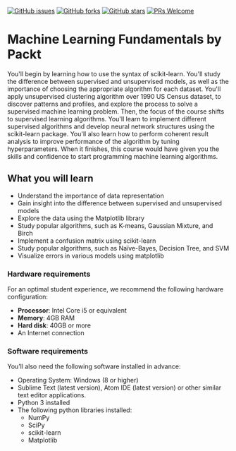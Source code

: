 [![GitHub issues](https://img.shields.io/github/issues/TrainingByPackt/Machine-Learning-Fundamentals.svg)](https://github.com/TrainingByPackt/Beginning-Machine-Learning-with-scikit-learn/issues)
[![GitHub forks](https://img.shields.io/github/forks/TrainingByPackt/Machine-Learning-Fundamentals.svg)](https://github.com/TrainingByPackt/Beginning-Machine-Learning-with-scikit-learn/network)
[![GitHub stars](https://img.shields.io/github/stars/TrainingByPackt/Machine-Learning-Fundamentals.svg)](https://github.com/TrainingByPackt/Machine-Learning-Fundamentals/stargazers)
[![PRs Welcome](https://img.shields.io/badge/PRs-welcome-brightgreen.svg)](https://github.com/TrainingByPackt/Machine-Learning-Fundamentals/pulls)



# Machine Learning Fundamentals by Packt
You'll begin by learning how to use the syntax of scikit-learn. You'll study the difference between supervised and unsupervised models, as well as the importance of choosing the appropriate algorithm for each dataset. You'll apply unsupervised clustering algorithm over 1990 US Census dataset, to discover patterns and profiles, and explore the process to solve a supervised machine learning problem. Then, the focus of the course shifts to supervised learning algorithms. 
You'll learn to implement different supervised algorithms and develop neural network structures using the scikit-learn package. You'll also learn how to perform coherent result analysis to improve performance of the algorithm by tuning hyperparameters. When it finishes, this course would have given you the skills and confidence to start programming machine learning algorithms.


## What you will learn
* Understand the importance of data representation
* Gain insight into the difference between supervised and unsupervised models 
* Explore the data using the Matplotlib library
* Study popular algorithms, such as K-means, Gaussian Mixture, and Birch
* Implement a confusion matrix using scikit-learn
* Study popular algorithms, such as Naïve-Bayes, Decision Tree, and SVM
* Visualize errors in various models using matplotlib



### Hardware requirements
For an optimal student experience, we recommend the following hardware configuration:
* **Processor**: Intel Core i5 or equivalent
* **Memory**: 4GB RAM
* **Hard disk**: 40GB or more
* An Internet connection



### Software requirements
You’ll also need the following software installed in advance:

* Operating System: Windows (8 or higher)
* Sublime Text (latest version), Atom IDE (latest version) or other similar text editor applications.
* Python 3 installed
* The following python libraries installed:
  * NumPy
  * SciPy
  * scikit-learn
  * Matplotlib






